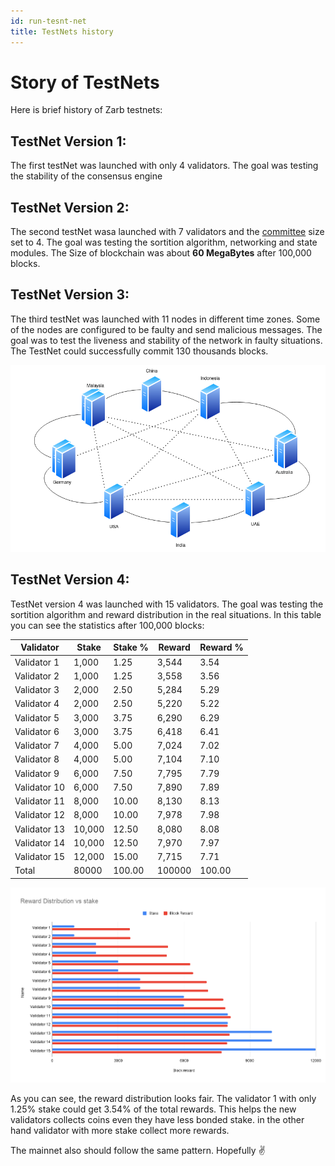 ```yaml
---
id: run-tesnt-net
title: TestNets history
---
```


# Story of TestNets

Here is brief history of Zarb testnets:

## TestNet Version 1:

The first testNet was launched with only 4 validators. The goal was testing the stability of the
consensus engine

## TestNet Version 2:

The second testNet wasa launched with 7 validators and the [committee](./learn-committee.md) size
set to 4. The goal was testing the sortition algorithm, networking and state modules. The Size of
blockchain was about **60 MegaBytes** after 100,000 blocks.

## TestNet Version 3:

The third testNet was launched with 11 nodes in different time zones. Some of the nodes are
configured to be faulty and send malicious messages. The goal was to test the liveness and stability
of the network in faulty situations. The TestNet could successfully commit 130 thousands blocks.

![TestNet v3, Network topology](../assets/images/testnet_v3_topology.png)

## TestNet Version 4:

TestNet version 4 was launched with 15 validators. The goal was testing the sortition algorithm and
reward distribution in the real situations. In this table you can see the statistics after 100,000
blocks:

| Validator    | Stake  | Stake % | Reward | Reward % |
| ------------ | ------ | ------- | ------ | -------- |
| Validator 1  | 1,000  | 1.25    | 3,544  | 3.54     |
| Validator 2  | 1,000  | 1.25    | 3,558  | 3.56     |
| Validator 3  | 2,000  | 2.50    | 5,284  | 5.29     |
| Validator 4  | 2,000  | 2.50    | 5,220  | 5.22     |
| Validator 5  | 3,000  | 3.75    | 6,290  | 6.29     |
| Validator 6  | 3,000  | 3.75    | 6,418  | 6.41     |
| Validator 7  | 4,000  | 5.00    | 7,024  | 7.02     |
| Validator 8  | 4,000  | 5.00    | 7,104  | 7.10     |
| Validator 9  | 6,000  | 7.50    | 7,795  | 7.79     |
| Validator 10 | 6,000  | 7.50    | 7,890  | 7.89     |
| Validator 11 | 8,000  | 10.00   | 8,130  | 8.13     |
| Validator 12 | 8,000  | 10.00   | 7,978  | 7.98     |
| Validator 13 | 10,000 | 12.50   | 8,080  | 8.08     |
| Validator 14 | 10,000 | 12.50   | 7,970  | 7.97     |
| Validator 15 | 12,000 | 15.00   | 7,715  | 7.71     |
| Total        | 80000  | 100.00  | 100000 | 100.00   |

![TestNet v4, Reward vs stake](../assets/images/testnet_v4_reward_vs_stake.png)

As you can see, the reward distribution looks fair. The validator 1 with only 1.25% stake could get
3.54% of the total rewards. This helps the new validators collects coins even they have less bonded
stake. in the other hand validator with more stake collect more rewards.

The mainnet also should follow the same pattern. Hopefully ✌️
